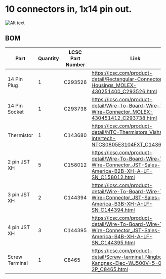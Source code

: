 
# 10 connectors in, 1x14 pin out.

![Alt text](/V0-Umbilical/Images/Overview.jpg?raw=true "Title")

## BOM
| Part      | Quantity | LCSC Part Number | Link|
| ----------- | ----------- | ----------- | ----------- |
| 14 Pin Plug     | 1 | C293526   | https://lcsc.com/product-detail/Rectangular-Connectors-Housings_MOLEX-430251400_C293526.html |
| 14 Pin Socket   | 1 | C293738   | https://lcsc.com/product-detail/Wire-To-Board-Wire-To-Wire-Connector_MOLEX-430451412_C293738.html |
| Thermistor      | 1 | C143680   | https://lcsc.com/product-detail/NTC-Thermistors_Vishay-Intertech-NTCS0805E3104FXT_C143680.html |
| 2 pin JST XH    | 5 | C158012   | https://lcsc.com/product-detail/Wire-To-Board-Wire-To-Wire-Connector_JST-Sales-America-B2B-XH-A-LF-SN_C158012.html |
| 3 pin JST XH    | 2 | C144394   | https://lcsc.com/product-detail/Wire-To-Board-Wire-To-Wire-Connector_JST-Sales-America-B3B-XH-A-LF-SN_C144394.html |
| 4 pin JST XH    | 3 | C144395   | https://lcsc.com/product-detail/Wire-To-Board-Wire-To-Wire-Connector_JST-Sales-America-B4B-XH-A-LF-SN_C144395.html |
| Screw Terminal  | 1 | C8465     | https://lcsc.com/product-detail/Screw-terminal_Ningbo-Kangnex-Elec-WJ500V-5-08-2P_C8465.html |

